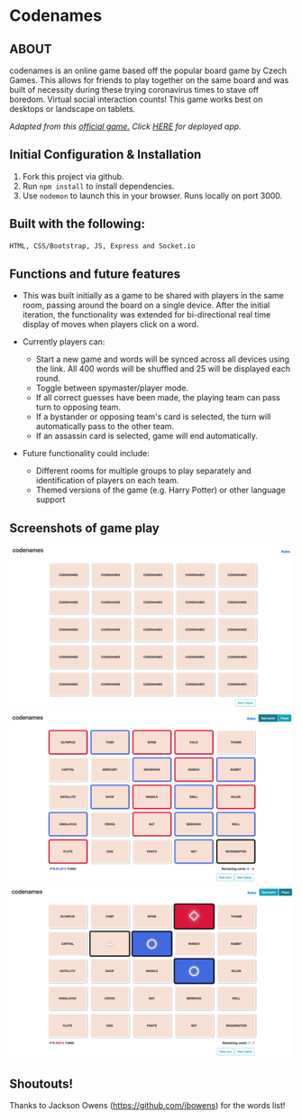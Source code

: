 # **Codenames**
## ABOUT
codenames is an online game based off the popular board game by Czech Games. This allows for friends to play together on the same board and was built of necessity during these trying coronavirus times to stave off boredom. Virtual social interaction counts! This game works best on desktops or landscape on tablets.

_Adapted from this [official game.](https://czechgames.com/files/rules/codenames-rules-en.pdf)_
_Click [HERE](https://codenames-ga.herokuapp.com/) for deployed app._


## Initial Configuration & Installation
1. Fork this project via github.
2. Run `npm install` to install dependencies.
3. Use `nodemon` to launch this in your browser. Runs locally on port 3000.


## Built with the following:
```bash
HTML, CSS/Bootstrap, JS, Express and Socket.io
```

## Functions and future features
* This was built initially as a game to be shared with players in the same room, passing around the board on a single device. After the initial iteration, the functionality was extended for bi-directional real time display of moves when players click on a word. 
* Currently players can: 
    * Start a new game and words will be synced across all devices using the link. All 400 words will be shuffled and 25 will be displayed each round.
    * Toggle between spymaster/player mode.
    * If all correct guesses have been made, the playing team can pass turn to opposing team.
    * If a bystander or opposing team's card is selected, the turn will automatically pass to the other team.
    * If an assassin card is selected, game will end automatically.
    
* Future functionality could include: 
    * Different rooms for multiple groups to play separately and identification of players on each team.
    * Themed versions of the game (e.g. Harry Potter) or other language support

## Screenshots of game play
![screenshot of starting screen](cn-start-game.png)
![screenshot of spymaster view](cn-spymaster-view.png)
![screenshot of game play](cn-gameplay.png)


## Shoutouts!
Thanks to Jackson Owens (https://github.com/jbowens) for the words list!


